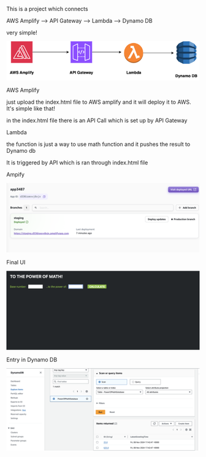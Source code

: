 This is a project which connects 

AWS Amplify --> API Gateway --> Lambda --> Dynamo DB

very simple!


![AWS Architecture](images/aws.drawio.png)



AWS Amplify

just upload the index.html file to AWS amplify and it will deploy it to AWS. It's simple like that!


in the index.html file there is an API Call which is set up by API Gateway




Lambda 

the function is just a way to use math function and it pushes the result to Dynamo db

It is triggered by API which is ran through index.html file


Ampify 

![AWS Amplify](images/Amplify.png)

Final UI

![UI](images/UI.png)

Entry in Dynamo DB

![DynamoDB](images/DynamoDB.png)